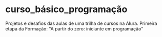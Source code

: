 # curso_básico_programação

Projetos e desafios das aulas de uma trilha de cursos na Alura.
Primeira etapa da Formação: "A partir do zero: iniciante em programação"